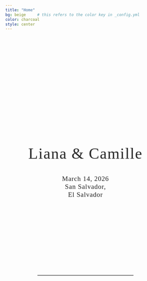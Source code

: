 ```yaml
---
title: "Home"
bg: beige     # this refers to the color key in _config.yml
color: charcoal
style: center
---
```


<!-- photo of us -->
<div style="
  width: 100%;
  aspect-ratio: 16 / 9;
  background: url('/assets/img/us_camaret.jpg') no-repeat center center;
  background-size: cover;
  border-radius: 8px; /* optional: soften corners */
">
</div>

<!-- "Liana y Camille" -->
<div style="
  text-align: center;
  margin: 60px 20px 40px 20px;
  font-family: 'Playfair Display', serif;
  font-size: clamp(2em, 6vw, 3.5em); /* responsive font size */
  color: #2C2C2C;
  letter-spacing: 2px;
  line-height: 1.1;
  text-shadow: 1px 1px 2px rgba(0,0,0,0.1);
  white-space: nowrap;
  overflow: hidden; /* prevents accidental overflow */
  text-overflow: ellipsis; /* optional: adds ... if it overflows */
">
  Liana & Camille
</div>


<!-- Date & Location -->
<div style="
  text-align: center;
  margin: 0 20px 40px 20px;
  font-family: 'Playfair Display', serif;
  font-size: 1.5em;                           
  color: #2C2C2C;                          
  letter-spacing: 1px;
  line-height: 1.2;
  text-shadow: 0.5px 0.5px 1px rgba(0,0,0,0.1);
">
  March 14, 2026 <br>
  San Salvador,<br>El Salvador
</div>




<div style="margin-top: 240px;"></div>   <!-- add blank space above -->
<hr style="border: none; border-top: 1px solid #aaa; margin: 40px auto; width: 60%;">